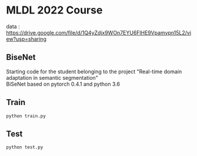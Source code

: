 # MLDL 2022 Course

data : https://drive.google.com/file/d/1Q4yZdjx9WOn7EYU6FlHE9Vpamvpn15L2/view?usp=sharing
## BiseNet
Starting code for the student belonging to the project "Real-time domain adaptation in semantic segmentation" <br>
BiSeNet based on pytorch 0.4.1 and python 3.6


## Train
```
python train.py
```  

## Test
```
python test.py
```
